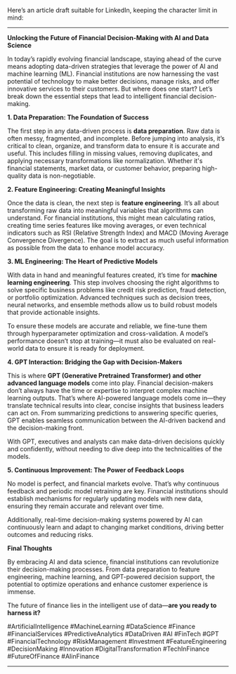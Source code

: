 Here’s an article draft suitable for LinkedIn, keeping the character limit in mind:

---

**Unlocking the Future of Financial Decision-Making with AI and Data Science**

In today’s rapidly evolving financial landscape, staying ahead of the curve means adopting data-driven strategies that leverage the power of AI and machine learning (ML). Financial institutions are now harnessing the vast potential of technology to make better decisions, manage risks, and offer innovative services to their customers. But where does one start? Let’s break down the essential steps that lead to intelligent financial decision-making.

**1. Data Preparation: The Foundation of Success**

The first step in any data-driven process is **data preparation**. Raw data is often messy, fragmented, and incomplete. Before jumping into analysis, it’s critical to clean, organize, and transform data to ensure it is accurate and useful. This includes filling in missing values, removing duplicates, and applying necessary transformations like normalization. Whether it's financial statements, market data, or customer behavior, preparing high-quality data is non-negotiable.

**2. Feature Engineering: Creating Meaningful Insights**

Once the data is clean, the next step is **feature engineering**. It’s all about transforming raw data into meaningful variables that algorithms can understand. For financial institutions, this might mean calculating ratios, creating time series features like moving averages, or even technical indicators such as RSI (Relative Strength Index) and MACD (Moving Average Convergence Divergence). The goal is to extract as much useful information as possible from the data to enhance model accuracy.

**3. ML Engineering: The Heart of Predictive Models**

With data in hand and meaningful features created, it’s time for **machine learning engineering**. This step involves choosing the right algorithms to solve specific business problems like credit risk prediction, fraud detection, or portfolio optimization. Advanced techniques such as decision trees, neural networks, and ensemble methods allow us to build robust models that provide actionable insights.

To ensure these models are accurate and reliable, we fine-tune them through hyperparameter optimization and cross-validation. A model’s performance doesn’t stop at training—it must also be evaluated on real-world data to ensure it is ready for deployment.

**4. GPT Interaction: Bridging the Gap with Decision-Makers**

This is where **GPT (Generative Pretrained Transformer) and other advanced language models** come into play. Financial decision-makers don’t always have the time or expertise to interpret complex machine learning outputs. That’s where AI-powered language models come in—they translate technical results into clear, concise insights that business leaders can act on. From summarizing predictions to answering specific queries, GPT enables seamless communication between the AI-driven backend and the decision-making front.

With GPT, executives and analysts can make data-driven decisions quickly and confidently, without needing to dive deep into the technicalities of the models.

**5. Continuous Improvement: The Power of Feedback Loops**

No model is perfect, and financial markets evolve. That’s why continuous feedback and periodic model retraining are key. Financial institutions should establish mechanisms for regularly updating models with new data, ensuring they remain accurate and relevant over time. 

Additionally, real-time decision-making systems powered by AI can continuously learn and adapt to changing market conditions, driving better outcomes and reducing risks.

**Final Thoughts**

By embracing AI and data science, financial institutions can revolutionize their decision-making processes. From data preparation to feature engineering, machine learning, and GPT-powered decision support, the potential to optimize operations and enhance customer experience is immense. 

The future of finance lies in the intelligent use of data—**are you ready to harness it?**

#ArtificialIntelligence #MachineLearning #DataScience #Finance #FinancialServices #PredictiveAnalytics #DataDriven #AI #FinTech #GPT #FinancialTechnology #RiskManagement #Investment #FeatureEngineering #DecisionMaking #Innovation #DigitalTransformation #TechInFinance #FutureOfFinance #AIinFinance

---